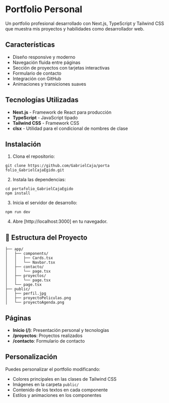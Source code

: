 # Portfolio Personal

Un portfolio profesional desarrollado con Next.js, TypeScript y Tailwind CSS que muestra mis proyectos y habilidades como desarrollador web.

## Características

- Diseño responsive y moderno
- Navegación fluida entre páginas
- Sección de proyectos con tarjetas interactivas
- Formulario de contacto
- Integración con GitHub
- Animaciones y transiciones suaves

## Tecnologías Utilizadas

- **Next.js** - Framework de React para producción
- **TypeScript** - JavaScript tipado
- **Tailwind CSS** - Framework CSS
- **clsx** - Utilidad para el condicional de nombres de clase

## Instalación

1. Clona el repositorio:
```
git clone https://github.com/GabrielCaja/porta folio_GabrielCajaEgido.git
```
2. Instala las dependencias:
```
cd portafolio_GabrielCajaEgido
npm install
```
3. Inicia el servidor de desarrollo:
```
npm run dev
```
4. Abre [http://localhost:3000] en tu navegador.

## 📂 Estructura del Proyecto

```
├── app/
│   ├── components/
│   │   ├── Cards.tsx
│   │   └── Navbar.tsx
│   ├── contacto/
│   │   └── page.tsx
│   ├── proyectos/
│   │   └── page.tsx
│   └── page.tsx
├── public/
│   ├── perfil.jpg
│   ├── proyectoPeliculas.png
│   └── proyectoAgenda.png
```
## Páginas

- **Inicio (/)**: Presentación personal y tecnologías
- **/proyectos**: Proyectos realizados
- **/contacto**: Formulario de contacto

## Personalización

Puedes personalizar el portfolio modificando:

- Colores principales en las clases de Tailwind CSS
- Imágenes en la carpeta `public/`
- Contenido de los textos en cada componente
- Estilos y animaciones en los componentes

